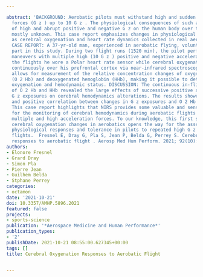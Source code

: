 ---
abstract: 'BACKGROUND: Aerobatic pilots must withstand high and sudden acceleration
  forces (G z ) up to 10 G z . The physiological consequences of such a succession
  of high and abrupt positive and negative G z on the human body over time remain
  mostly unknown. This case report emphasizes changes in physiological factors such
  as cerebral oxygenation and heart rate dynamics collected in real aerobatic flights.
  CASE REPORT: A 37-yr-old man, experienced in aerobatic flying, voluntarily took
  part in this study. During two flight runs (1520 min), the pilot performed aerobatic
  maneuvers with multiple high (10 G z ) positive and negative accelerations. During
  the flights he wore a Polar heart rate sensor while cerebral oxygenation was measured
  continuously over his prefrontal cortex via near-infrared spectroscopy (NIRS). NIRS
  allows for measurement of the relative concentration changes of oxygenated hemoglobin
  (O 2 Hb) and deoxygenated hemoglobin (HHb), making it possible to determine cerebral
  oxygenation and hemodynamic status. DISCUSSION: The continuous in-flight monitoring
  of O 2 Hb and HHb revealed the large effects of successive positive and negative
  G z exposures on cerebral hemodynamics alterations. The results showed a significant
  and positive correlation between changes in G z exposures and O 2 Hb concentration.
  This case report highlights that NIRS provides some valuable and sensitive indicators
  for the monitoring of cerebral hemodynamics during aerobatic flights exposed to
  multiple and high acceleration forces. To our knowledge, this first study quantifying
  cerebral oxygenation changes in aerobatics opens the way for the assessment of individual
  physiological responses and tolerance in pilots to repeated high G z during real
  flights.  Fresnel E, Dray G, Pla S, Jean P, Belda G, Perrey S. Cerebral oxygenation
  responses to aerobatic flight . Aerosp Med Hum Perform. 2021; 92(10):838842  .'
authors:
- Elonore Fresnel
- Grard Dray
- Simon Pla
- Pierre Jean
- Guilhem Belda
- Stphane Perrey
categories:
- octamon
date: '2021-10-21'
doi: 10.3357/AMHP.5896.2021
featured: false
projects:
- sports-science
publication: '*Aerospace Medicine and Human Performance*'
publication_types:
- '2'
publishDate: 2021-10-21 08:55:00.627345+00:00
tags: []
title: Cerebral Oxygenation Responses to Aerobatic Flight

---
